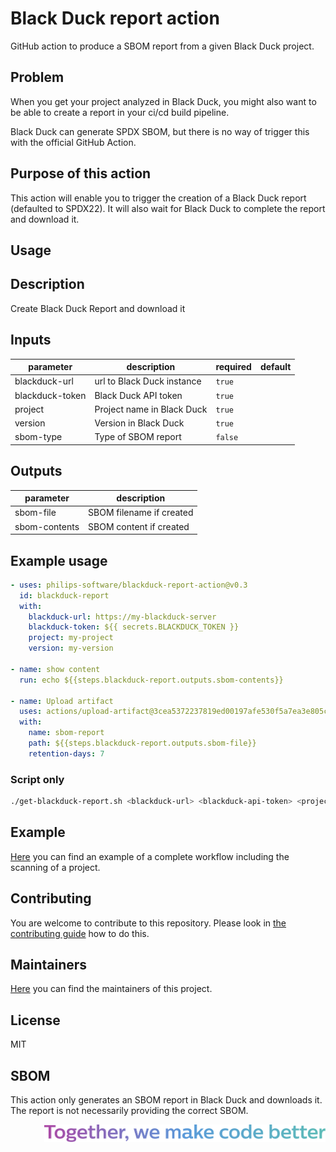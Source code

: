 # Black Duck report action

GitHub action to produce a SBOM report from a given Black Duck project.

## Problem

When you get your project analyzed in Black Duck, you might also want to be able to create a report in your ci/cd build pipeline.

Black Duck can generate SPDX SBOM, but there is no way of trigger this with the official GitHub Action.

## Purpose of this action

This action will enable you to trigger the creation of a Black Duck report (defaulted to SPDX22).
It will also wait for Black Duck to complete the report and download it.

## Usage

<!-- action-docs-description -->
## Description

Create Black Duck Report and download it


<!-- action-docs-description -->
<!-- action-docs-inputs -->
## Inputs

| parameter | description | required | default |
| - | - | - | - |
| blackduck-url | url to Black Duck instance | `true` |  |
| blackduck-token | Black Duck API token | `true` |  |
| project | Project name in Black Duck | `true` |  |
| version | Version in Black Duck | `true` |  |
| sbom-type | Type of SBOM report | `false` |  |



<!-- action-docs-inputs -->
<!-- action-docs-outputs -->
## Outputs

| parameter | description |
| - | - |
| sbom-file | SBOM filename if created |
| sbom-contents | SBOM content if created |



<!-- action-docs-outputs -->

## Example usage

```yaml
- uses: philips-software/blackduck-report-action@v0.3
  id: blackduck-report
  with:
    blackduck-url: https://my-blackduck-server
    blackduck-token: ${{ secrets.BLACKDUCK_TOKEN }}
    project: my-project
    version: my-version

- name: show content
  run: echo ${{steps.blackduck-report.outputs.sbom-contents}}

- name: Upload artifact
  uses: actions/upload-artifact@3cea5372237819ed00197afe530f5a7ea3e805c8
  with:
    name: sbom-report
    path: ${{steps.blackduck-report.outputs.sbom-file}}
    retention-days: 7
```

### Script only

```bash
./get-blackduck-report.sh <blackduck-url> <blackduck-api-token> <project-name> <version-name>
```

## Example

[Here](https://github.com/philips-software/blackduck-report-action/blob/main/CONTRIBUTING.md#example-workflow) you can find an example of a complete workflow including the scanning of a project.

## Contributing

You are welcome to contribute to this repository. Please look in [the contributing guide](./CONTRIBUTING.md) how to do this.

## Maintainers

[Here](./MAINTAINERS.md) you can find the maintainers of this project.

## License

MIT

## SBOM

This action only generates an SBOM report in Black Duck and downloads it. The report is not necessarily providing the correct SBOM.

<img src="./.github/assets/code-slogan.svg" align="right" width="450px">


